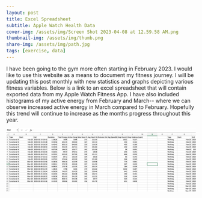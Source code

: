 ```yaml
---
layout: post
title: Excel Spreadsheet
subtitle: Apple Watch Health Data
cover-img: /assets/img/Screen Shot 2023-04-08 at 12.59.58 AM.png
thumbnail-img: /assets/img/thumb.png
share-img: /assets/img/path.jpg
tags: [exercise, data]
---
```


I have been going to the gym more often starting in February 2023. I would like to use this website as a means to document my fitness journey. I will be updating this post monthly with new statistics and graphs depicting various fitness variables. Below is a link to an excel spreadsheet that will contain exported data from my Apple Watch Fitness App. I have also included histograms of my active energy from February and March-- where we can observe increased active energy in March compared to February. Hopefully this trend will continue to increase as the months progress throughout this year. 

![Active Energy from Functional Strength Training in Feb and Mar](https://github.com/sara-xue/KNES381Final/blob/85ff9c029087285e5fc9a4ee99a294c40c497930/assets/img/Screen%20Shot%202023-04-08%20at%2012.59.58%20AM.png)

